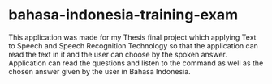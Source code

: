 # bahasa-indonesia-training-exam
This application was made for my Thesis final project which applying Text to Speech and Speech Recognition Technology so that the application can read the text in it and the user can choose by the spoken answer. Application can read the questions and listen to the command as well as the chosen answer given by the user in Bahasa Indonesia.
